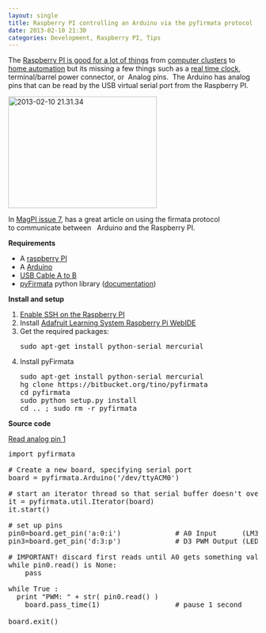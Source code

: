 ```yaml
---
layout: single
title: Raspberry PI controlling an Arduino via the pyfirmata protocol 
date: 2013-02-10 21:30
categories: Development, Raspberry PI, Tips
---
```

The <a href="http://reviews.cnet.co.uk/desktops/25-fun-things-to-do-with-a-raspberry-pi-50009851/">Raspberry PI is good for a lot of things</a> from <a href="http://www.engadget.com/2012/09/13/supercomputer-built-from-raspberry-pi-and-lego/">computer clusters</a> to <a href="http://www.instructables.com/id/Raspberry-Pi-GPIO-home-automation/">home automation</a> but its missing a few things such as a <a href="http://learn.adafruit.com/adding-a-real-time-clock-to-raspberry-pi/overview">real time clock</a>, terminal/barrel power connector, or  Analog pins.  The Arduino has analog pins that can be read by the USB virtual serial port from the Raspberry PI.

<img class="alignright size-medium wp-image-3168" alt="2013-02-10 21.31.34" src="/public/uploads/2013/02/2013-02-10-21.31.34-300x225.jpg" width="300" height="225" />

In <a href="http://ex.ploit.ws/themagpi/The_MagPi_issue_7.pdf">MagPI issue 7</a>, has a great article on using the firmata protocol to communicate between   Arduino and the Raspberry PI.

<strong>Requirements</strong>
<ul>
	<li>A <a href="http://www.raspberrypi.org/">raspberry PI</a></li>
	<li>A <a href="http://www.arduino.cc/">Arduino</a></li>
	<li><a href="https://www.sparkfun.com/products/512">USB Cable A to B</a></li>
	<li><a href="https://github.com/tino/pyFirmata">pyFirmata</a> python library (<a href="https://readthedocs.org/projects/pyfirmata/">documentation</a>)</li>
</ul>
<strong>Install and setup </strong>
<ol>
	<li><a href="http://learn.adafruit.com/adafruits-raspberry-pi-lesson-6-using-ssh">Enable SSH on the Raspberry PI</a></li>
	<li>Install <a href="http://learn.adafruit.com/webide/overview">Adafruit Learning System Raspberry Pi WebIDE</a></li>
	<li>Get the required packages:
<pre>sudo apt-get install python-serial mercurial</pre>
</li>
	<li>Install pyFirmata
<pre>sudo apt-get install python-serial mercurial
hg clone https://bitbucket.org/tino/pyfirmata
cd pyfirmata
sudo python setup.py install
cd .. ; sudo rm -r pyfirmata</pre>
</li>
</ol>
<strong>Source code </strong>

<a href="https://gist.github.com/anonymous/4752636">Read analog pin 1</a>
<pre>import pyfirmata

# Create a new board, specifying serial port
board = pyfirmata.Arduino('/dev/ttyACM0')

# start an iterator thread so that serial buffer doesn't overflow
it = pyfirmata.util.Iterator(board)
it.start()

# set up pins
pin0=board.get_pin('a:0:i')             # A0 Input      (LM35)
pin3=board.get_pin('d:3:p')             # D3 PWM Output (LED)

# IMPORTANT! discard first reads until A0 gets something valid
while pin0.read() is None:
    pass

while True : 
  print "PWM: " + str( pin0.read() ) 
	board.pass_time(1)                  # pause 1 second

board.exit()<span style="font-size: 16px;"> </span></pre>
